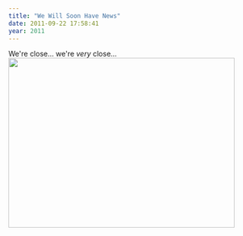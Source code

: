 ```yaml
---
title: "We Will Soon Have News"
date: 2011-09-22 17:58:41
year: 2011
---
```

We're close... we're <em>very</em> close...
<img title="first-picture" src="{{site.github.url}}/files/2011/09/first-picture.jpg" alt="" width="448" height="336" />
